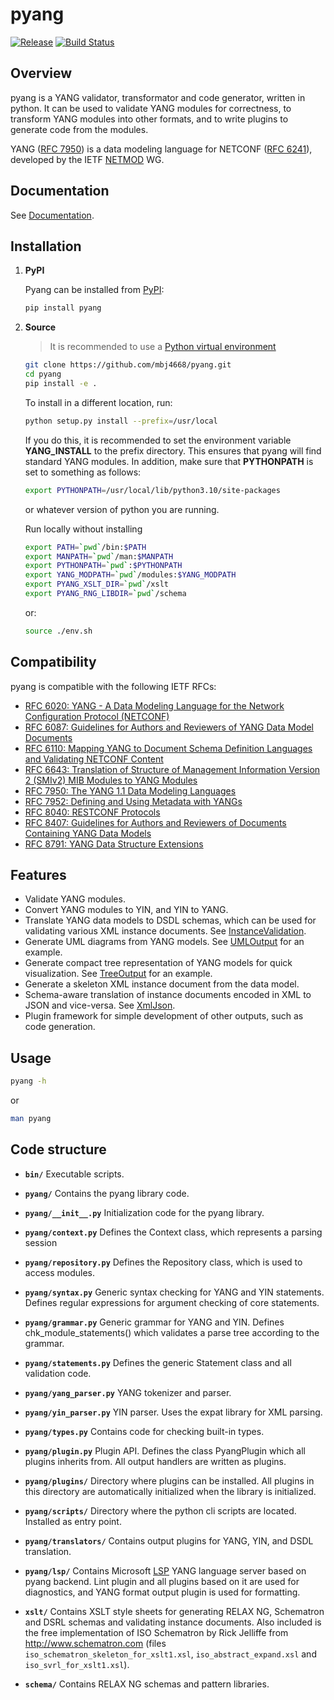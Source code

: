 # pyang

[![Release](https://img.shields.io/github/v/release/mbj4668/pyang)](https://github.com/mbj4668/pyang/releases)
[![Build Status](https://github.com/mbj4668/pyang/actions/workflows/tests.yml/badge.svg)](https://github.com/mbj4668/pyang/actions)

## Overview

pyang is a YANG validator, transformator and code generator, written
in python. It can be used to validate YANG modules for correctness, to
transform YANG modules into other formats, and to write plugins to
generate code from the modules.

YANG ([RFC 7950][rfc7950]) is a data modeling language for NETCONF
([RFC 6241][rfc6241]), developed by the IETF [NETMOD][netmod] WG.

## Documentation

See [Documentation](https://github.com/mbj4668/pyang/wiki/Documentation).

## Installation

1. **PyPI**

    Pyang can be installed from [PyPI](https://pypi.python.org/pypi):

    ```sh
    pip install pyang
    ```

2. **Source**

    > It is recommended to use a [Python virtual environment][venv]

    ```sh
    git clone https://github.com/mbj4668/pyang.git
    cd pyang
    pip install -e .
    ```

    To install in a different location, run:

    ```sh
    python setup.py install --prefix=/usr/local
    ```

    If you do this, it is recommended to set the environment variable
    **YANG_INSTALL** to the prefix directory.  This ensures that pyang will
    find standard YANG modules. In addition, make sure that **PYTHONPATH** is
    set to something as follows:

    ```sh
    export PYTHONPATH=/usr/local/lib/python3.10/site-packages
    ```

    or whatever version of python you are running.

    Run locally without installing

    ```sh
    export PATH=`pwd`/bin:$PATH
    export MANPATH=`pwd`/man:$MANPATH
    export PYTHONPATH=`pwd`:$PYTHONPATH
    export YANG_MODPATH=`pwd`/modules:$YANG_MODPATH
    export PYANG_XSLT_DIR=`pwd`/xslt
    export PYANG_RNG_LIBDIR=`pwd`/schema
    ```

    or:

    ```sh
    source ./env.sh
    ```

## Compatibility

pyang is compatible with the following IETF RFCs:

* [RFC 6020: YANG - A Data Modeling Language for the Network Configuration Protocol (NETCONF)][rfc6020]
* [RFC 6087: Guidelines for Authors and Reviewers of YANG Data Model Documents][rfc6087]
* [RFC 6110: Mapping YANG to Document Schema Definition Languages and Validating NETCONF Content][rfc6110]
* [RFC 6643: Translation of Structure of Management Information Version 2 (SMIv2) MIB Modules to YANG Modules][rfc6643]
* [RFC 7950: The YANG 1.1 Data Modeling Languages][rfc7950]
* [RFC 7952: Defining and Using Metadata with YANGs][rfc7952]
* [RFC 8040: RESTCONF Protocols][rfc8040]
* [RFC 8407: Guidelines for Authors and Reviewers of Documents Containing YANG Data Models][rfc8407]
* [RFC 8791: YANG Data Structure Extensions][rfc8791]

## Features

* Validate YANG modules.
* Convert YANG modules to YIN, and YIN to YANG.
* Translate YANG data models to DSDL schemas, which can be used for
  validating various XML instance documents. See
  [InstanceValidation](https://github.com/mbj4668/pyang/wiki/InstanceValidation).
* Generate UML diagrams from YANG models. See
  [UMLOutput](https://github.com/mbj4668/pyang/wiki/UMLOutput) for
  an example.
* Generate compact tree representation of YANG models for quick
  visualization. See
  [TreeOutput](https://github.com/mbj4668/pyang/wiki/TreeOutput) for
  an example.
* Generate a skeleton XML instance document from the data model.
* Schema-aware translation of instance documents encoded in XML to
  JSON and vice-versa. See
  [XmlJson](https://github.com/mbj4668/pyang/wiki/XmlJson).
* Plugin framework for simple development of other outputs, such as
  code generation.

## Usage

```sh
pyang -h
```

or

```sh
man pyang
```

## Code structure

* **`bin/`**
  Executable scripts.

* **`pyang/`**
  Contains the pyang library code.

* **`pyang/__init__.py`**
  Initialization code for the pyang library.

* **`pyang/context.py`**
  Defines the Context class, which represents a parsing session

* **`pyang/repository.py`**
  Defines the Repository class, which is used to access modules.

* **`pyang/syntax.py`**
  Generic syntax checking for YANG and YIN statements.
  Defines regular expressions for argument checking of core
  statements.

* **`pyang/grammar.py`**
  Generic grammar for YANG and YIN.
  Defines chk_module_statements() which validates a parse tree
  according to the grammar.

* **`pyang/statements.py`**
  Defines the generic Statement class and all validation code.

* **`pyang/yang_parser.py`**
  YANG tokenizer and parser.

* **`pyang/yin_parser.py`**
  YIN parser.  Uses the expat library for XML parsing.

* **`pyang/types.py`**
  Contains code for checking built-in types.

* **`pyang/plugin.py`**
  Plugin API.  Defines the class PyangPlugin which all plugins
  inherits from. All output handlers are written as plugins.

* **`pyang/plugins/`**
  Directory where plugins can be installed.  All plugins in this
  directory are automatically initialized when the library is
  initialized.

* **`pyang/scripts/`**
  Directory where the python cli scripts are located.
  Installed as entry point.

* **`pyang/translators/`**
  Contains output plugins for YANG, YIN, and DSDL translation.

* **`pyang/lsp/`**
  Contains Microsoft [LSP][lsp] YANG language server based on pyang backend.
  Lint plugin and all plugins based on it are used for diagnostics, and YANG
  format output plugin is used for formatting.

* **`xslt/`**
  Contains XSLT style sheets for generating RELAX NG, Schematron and
  DSRL schemas and validating instance documents. Also included is the
  free implementation of ISO Schematron by Rick Jelliffe from
  <http://www.schematron.com> (files `iso_schematron_skeleton_for_xslt1.xsl`,
  `iso_abstract_expand.xsl` and `iso_svrl_for_xslt1.xsl`).

* **`schema/`**
  Contains RELAX NG schemas and pattern libraries.

[rfc6020]: https://tools.ietf.org/html/rfc6020
[rfc6087]: https://tools.ietf.org/html/rfc6087
[rfc6110]: https://tools.ietf.org/html/rfc6110
[rfc6241]: https://tools.ietf.org/html/rfc6241
[rfc6643]: https://tools.ietf.org/html/rfc6643
[rfc7950]: https://tools.ietf.org/html/rfc7950
[rfc7952]: https://tools.ietf.org/html/rfc7952
[rfc8040]: https://tools.ietf.org/html/rfc8040
[rfc8407]: https://tools.ietf.org/html/rfc8407
[rfc8791]: https://tools.ietf.org/html/rfc8791
[netmod]: https://www.ietf.org/html.charters/netmod-charter.html
[venv]: https://docs.python.org/3/tutorial/venv.html
[lsp]: https://microsoft.github.io/language-server-protocol/
